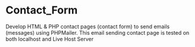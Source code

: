 # Contact_Form
Develop HTML &amp; PHP contact pages (contact form) to send emails (messages) using PHPMailer. This email sending contact page is tested on both localhost and Live Host Server
